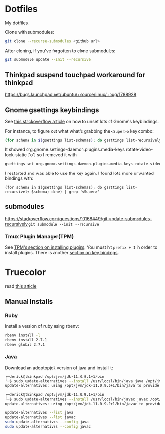 # Dotfiles
My dotfiles.

Clone with submodules:

```sh
git clone --recurse-submodules <github url> 
```

After cloning, if you've forgotten to clone submodules:

```sh
git submodule update --init --recursive
```

## Thinkpad suspend touchpad workaround for thinkpad
https://bugs.launchpad.net/ubuntu/+source/linux/+bug/1788928


## Gnome gsettings keybindings
See [this stackoverflow article](https://askubuntu.com/questions/1069580/ubuntu-18-04-supero-cant-trigger-shortcut-event)  on how to unset lots of Gnome's keybindings.

For instance, to figure out what what's grabbing the `<Super>o` key combo:
```bash
(for schema in $(gsettings list-schemas); do gsettings list-recursively $schema; done) | grep '<Super>o'
```

It showed org.gnome.settings-daemon.plugins.media-keys rotate-video-lock-static ['<Super>o'] so I removed it with
```bash
gsettings set org.gnome.settings-daemon.plugins.media-keys rotate-video-lock-static "[]"
```

I restarted and was able to use the key again. I found lots more unwanted bindings with:

```
(for schema in $(gsettings list-schemas); do gsettings list-recursively $schema; done) | grep '<Super>'
```

## submodules
https://stackoverflow.com/questions/10168449/git-update-submodules-recursively
`git submodule --init --recursive`

### Tmux Plugin Manager(TPM)
See [TPM's section on installing plugins](https://github.com/tmux-plugins/tpm#installing-plugins). You must hit `prefix + I` in order to install plugins. There is another [section on key bindings](https://github.com/tmux-plugins/tpm#key-bindings).

# Truecolor
read [this article](https://github.com/syl20bnr/spacemacs/wiki/Terminal)


## Manual Installs

### Ruby
Install a version of ruby using rbenv:
```sh
rbenv install -l
rbenv install 2.7.1
rbenv global 2.7.1
```

### Java
Download an adoptopjdk version of java and install it:
```sh
╭─derick@thinkpad /opt/jvm/jdk-11.0.9.1+1/bin
╰─$ sudo update-alternatives --install /usr/local/bin/java java /opt/jvm/jdk-11.0.9.1+1/bin/java 0
update-alternatives: using /opt/jvm/jdk-11.0.9.1+1/bin/java to provide /usr/local/bin/java (java) in auto mode

╭─derick@thinkpad /opt/jvm/jdk-11.0.9.1+1/bin
╰─$ sudo update-alternatives --install /usr/local/bin/javac javac /opt/jvm/jdk-11.0.9.1+1/bin/javac 0
update-alternatives: using /opt/jvm/jdk-11.0.9.1+1/bin/javac to provide /usr/local/bin/javac (javac) in auto mode

update-alternatives --list java
update-alternatives --list javac
sudo update-alternatives --config java
sudo update-alternatives --config javac

```

